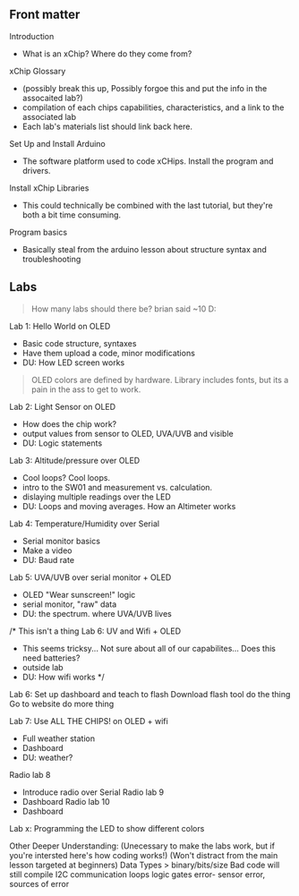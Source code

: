 ## Front matter
Introduction
* What is an xChip? Where do they come from? 

xChip Glossary 
* (possibly break this up, Possibly forgoe this and put the info in the assocaited lab?)
* compilation of each chips capabilities, characteristics, and a link to the associated lab 
* Each lab's materials list should link back here.

Set Up and Install Arduino
* The software platform used to code xCHips. Install the program and drivers.

Install xChip Libraries 
* This could technically be combined with the last tutorial, but they're both a bit time consuming.

Program basics 
* Basically steal from the arduino lesson about structure syntax and troubleshooting

## Labs
> How many labs should there be? brian said ~10 D:

Lab 1: Hello World on OLED 
* Basic code structure, syntaxes
* Have them upload a code, minor modifications
* DU: How LED screen works
> OLED colors are defined by hardware. Library includes fonts, but its a pain in the ass to get to work.

Lab 2: Light Sensor on OLED 
* How does the chip work?
* output values from sensor to OLED, UVA/UVB  and visible
* DU: Logic statements 

Lab 3: Altitude/pressure over OLED
* Cool loops? Cool loops.
* intro to the SW01 and measurement vs. calculation.
* dislaying multiple readings over the LED
* DU: Loops and moving averages. How an Altimeter works

Lab 4: Temperature/Humidity over Serial 
* Serial monitor basics
* Make a video
* DU: Baud rate

Lab 5: UVA/UVB over serial monitor + OLED
* OLED "Wear sunscreen!" logic
* serial monitor, "raw" data
* DU: the spectrum. where UVA/UVB lives

/* 
This isn't a thing
Lab 6: UV and Wifi + OLED 
* This seems tricksy... Not sure about all of our capabilites... Does this need batteries?
* outside lab 
* DU: How wifi works
*/

Lab 6: Set up dashboard and teach to flash
Download flash tool
do the thing
Go to website
do more thing

Lab 7: Use ALL THE CHIPS! on OLED + wifi
* Full weather station
* Dashboard
* DU: weather?

Radio lab 8
* Introduce radio over Serial
Radio lab 9
* Dashboard
Radio lab 10
* Dashboard

Lab x: Programming the LED to show different colors



Other Deeper Understanding:
(Unecessary to make the labs work, but if you're intersted here's how coding works!)
(Won't distract from the main lesson targeted at beginners)
Data Types > binary/bits/size
Bad code will still compile
I2C communication
loops
logic gates
error- sensor error, sources of error
